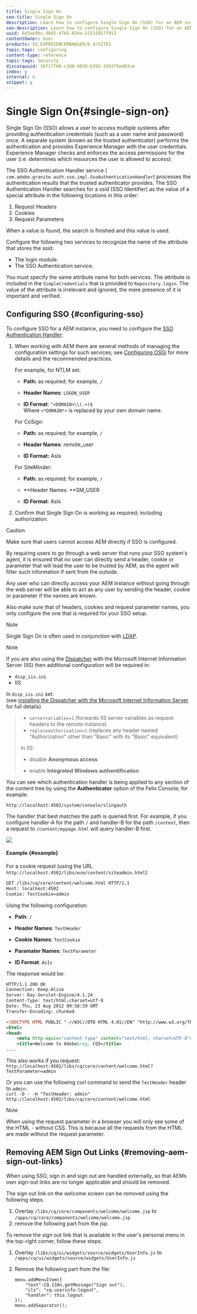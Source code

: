 ```yaml
---
title: Single Sign On
seo-title: Single Sign On
description: Learn how to configure Single Sign On (SSO) for an AEM instance.
seo-description: Learn how to configure Single Sign On (SSO) for an AEM instance.
uuid: 6d3ae9bc-d8d5-47b5-854a-51531957f813
contentOwner: User
products: SG_EXPERIENCEMANAGER/6.4/SITES
topic-tags: configuring
content-type: reference
topic-tags: Security
discoiquuid: 36f17708-c3d0-4039-b392-3493f5ed03ce
index: y
internal: n
snippet: y
---
```


# Single Sign On{#single-sign-on}

Single Sign On (SSO) allows a user to access multiple systems after providing authentication credentials (such as a user name and password) once. A separate system (known as the trusted authenticator) performs the authentication and provides Experience Manager with the user credentials. Experience Manager checks and enforces the access permissions for the user (i.e. determines which resources the user is allowed to access).

The SSO Authentication Handler service ( `com.adobe.granite.auth.sso.impl.SsoAuthenticationHandler`) processes the authentication results that the trusted authenticator provides. The SSO Authentication Handler searches for a ssid (SSO Identifier) as the value of a special attribute in the following locations in this order:

1. Request Headers
1. Cookies
1. Request Parameters

When a value is found, the search is finished and this value is used.

Configure the following two services to recognize the name of the attribute that stores the ssid:

* The login module.
* The SSO Authentication service.

You must specify the same attribute name for both services. The attribute is included in the `SimpleCredentials` that is provided to `Repository.login`. The value of the attribute is irrelevant and ignored, the mere presence of it is important and verified.

## Configuring SSO {#configuring-sso}

To configure SSO for a AEM instance, you need to configure the [SSO Authentication Handler](../../../sites/deploying/using/osgi-configuration-settings.md#adobegranitessoauthenticationhandler):

1. When working with AEM there are several methods of managing the configuration settings for such services; see [Configuring OSGi](../../../sites/deploying/using/configuring-osgi.md) for more details and the recommended practices.

   For example, for NTLM set:

    * **Path:** as required; for example, `/`
    
    * **Header Names**: `LOGON_USER` 
    
    * **ID Format**: `^<DOMAIN>\\(.+)$`  
      Where `<*DOMAIN*>` is replaced by your own domain name.

   For CoSign:

    * **Path:** as required; for example, `/`
    
    * **Header Names**: remote_user  
    
    * **ID Format:** AsIs

   For SiteMinder:

    * **Path:** as required; for example, `/`
    
    * **Header Names: **SM_USER
    * **ID Format**: AsIs

1. Confirm that Single Sign On is working as required; including authorization.

>[!CAUTION]
>
>Make sure that users cannot access AEM directly if SSO is configured.
>
>By requiring users to go through a web server that runs your SSO system's agent, it is ensured that no user can directly send a header, cookie or parameter that will lead the user to be trusted by AEM, as the agent will filter such information if sent from the outside.
>
>Any user who can directly access your AEM instance without going through the web server will be able to act as any user by sending the header, cookie or parameter if the names are known.
>
>Also make sure that of headers, cookies and request parameter names, you only configure the one that is required for your SSO setup.
>

>[!NOTE]
>
>Single Sign On is often used in conjunction with [LDAP](../../../sites/administering/using/ldap-config.md).

>[!NOTE]
>
>If you are also using the [Dispatcher](/content/help/en/experience-manager/dispatcher/using/dispatcher) with the Microsoft Internet Information Server (IIS) then additional configuration will be required in:
>
>* `disp_iis.ini`
>* IIS
>
>In `disp_iis.ini` set:  
>(see [installing the Dispatcher with the Microsoft Internet Information Server](/content/help/en/experience-manager/dispatcher/using/dispatcher-install#MicrosoftInternetInformationServer) for full details)  

>
>* `servervariables=1` (forwards IIS server variables as request headers to the remote instance)
>* `replaceauthorization=1` (replaces any header named "Authorization" other than "Basic" with its "Basic" equivalent)
>
>In IIS:
>
>* disable **Anonymous access** 
>
>* enable **Integrated Windows authentification**
>

You can see which authentication handler is being applied to any section of the content tree by using the **Authenticator** option of the Felix Console; for example:

`http://localhost:4502/system/console/slingauth`

The handler that best matches the path is queried first. For example, if you configure handler-A for the path `/` and handler-B for the path `/content`, then a request to `/content/mypage.html` will query handler-B first.

![](assets/screen_shot_2012-02-15at21006pm.png) 

#### Example {#example}

For a cookie request (using the URL `http://localhost:4502/libs/wcm/content/siteadmin.html`):

```xml
GET /libs/cq/core/content/welcome.html HTTP/1.1
Host: localhost:4502
Cookie: TestCookie=admin
```

Using the following configuration:

* **Path**: `/`

* **Header Names**: `TestHeader`

* **Cookie Names**: `TestCookie`

* **Paramater Names**: `TestParameter`

* **ID Format**: `AsIs`

The response would be:

```xml
HTTP/1.1 200 OK
Connection: Keep-Alive
Server: Day-Servlet-Engine/4.1.24 
Content-Type: text/html;charset=utf-8
Date: Thu, 23 Aug 2012 09:58:39 GMT
Transfer-Encoding: chunked

<!DOCTYPE HTML PUBLIC "-//W3C//DTD HTML 4.01//EN" "http://www.w3.org/TR/html4/strict.dtd">
<html>
<head>
    <meta http-equiv="content-type" content="text/html; charset=UTF-8">
    <title>Welcome to Adobe&reg; CQ5</title>
....
```

This also works if you request:  
`http://localhost:4502/libs/cq/core/content/welcome.html?TestParameter=admin`

Or you can use the following curl command to send the `TestHeader` header to `admin:`  
`curl -D - -H "TestHeader: admin" http://localhost:4502/libs/cq/core/content/welcome.html`

>[!NOTE]
>
>When using the request parameter in a browser you will only see some of the HTML - without CSS. This is because all the requests from the HTML are made without the request parameter.

## Removing AEM Sign Out Links {#removing-aem-sign-out-links}

When using SSO, sign in and sign out are handled externally, so that AEMs own sign-out links are no longer applicable and should be removed.

The sign out link on the welcome screen can be removed using the following steps.

1. Overlay `/libs/cq/core/components/welcome/welcome.jsp` to `/apps/cq/core/components/welcome/welcome.jsp`
1. remove the following part from the jsp.

To remove the sign out link that is available in the user's personal menu in the top-right corner, follow these steps:

1. Overlay `/libs/cq/ui/widgets/source/widgets/UserInfo.js` to `/apps/cq/ui/widgets/source/widgets/UserInfo.js`
1. Remove the following part from the file:

   ```
   menu.addMenuItem({
       "text":CQ.I18n.getMessage("Sign out"),
       "cls": "cq-userinfo-logout",
       "handler": this.logout
   });
   menu.addSeparator();
   ```

